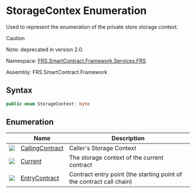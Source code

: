 # StorageContex Enumeration

Used to represent the enumeration of the private store storage context.

> [!Caution]
> Note: deprecated in version 2.0.

Namespace: [FRS.SmartContract.Framework.Services.FRS](../FRS.md)

Assembly: FRS.SmartContract.Framework

## Syntax

```c#
public enum StorageContext: byte
```

## Enumeration

| | Name | Description |
| ---------------------------------------- | ---------------------------------------- | ---------------------- |
| ![](https://i-msdn.sec.s-msft.com/dynimg/IC134134.jpeg) | [CallingContract](StorageContex/CallingContract.md) | Caller's Storage Context |
| ![](https://i-msdn.sec.s-msft.com/dynimg/IC134134.jpeg) | [Current](StorageContex/Current.md) | The storage context of the current contract |
| ![](https://i-msdn.sec.s-msft.com/dynimg/IC134134.jpeg) | [EntryContract](StorageContex/EntryContract.md) | Contract entry point (the starting point of the contract call chain) |
